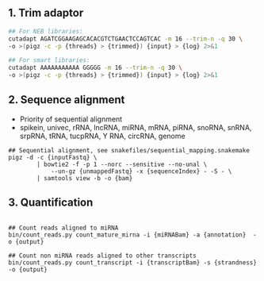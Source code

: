 ## 1. Trim adaptor
```bash
## For NEB libraries:
cutadapt AGATCGGAAGAGCACACGTCTGAACTCCAGTCAC -m 16 --trim-n -q 30 \
-o >(pigz -c -p {threads} > {trimmed}) {input} > {log} 2>&1

## For smart libraries:
cutadapt AAAAAAAAAAA GGGGG -m 16 --trim-n -q 30 \
-o >(pigz -c -p {threads} > {trimmed}) {input} > {log} 2>&1

```
## 2. Sequence alignment
- Priority of sequential alignment
- spikein, univec, rRNA, lncRNA, miRNA, mRNA, piRNA, snoRNA, snRNA, srpRNA, tRNA, tucpRNA, Y RNA, circRNA, genome
```{bash}
## Sequential alignment, see snakefiles/sequential_mapping.snakemake 
pigz -d -c {inputFastq} \
        | bowtie2 -f -p 1 --norc --sensitive --no-unal \
            --un-gz {unmappedFastq} -x {sequenceIndex} - -S - \
        | samtools view -b -o {bam}
```


## 3. Quantification
```{bash}

## Count reads aligned to miRNA
bin/count_reads.py count_mature_mirna -i {miRNABam} -a {annotation}  -o {output}

## Count non miRNA reads aligned to other transcripts
bin/count_reads.py count_transcript -i {transcriptBam} -s {strandness}  -o {output}

```

